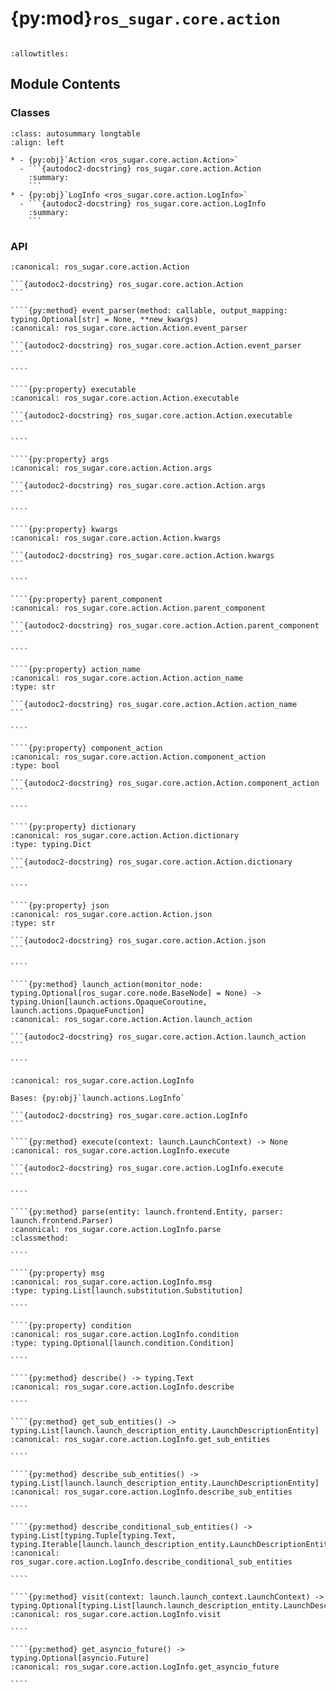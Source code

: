 # {py:mod}`ros_sugar.core.action`

```{py:module} ros_sugar.core.action
```

```{autodoc2-docstring} ros_sugar.core.action
:allowtitles:
```

## Module Contents

### Classes

````{list-table}
:class: autosummary longtable
:align: left

* - {py:obj}`Action <ros_sugar.core.action.Action>`
  - ```{autodoc2-docstring} ros_sugar.core.action.Action
    :summary:
    ```
* - {py:obj}`LogInfo <ros_sugar.core.action.LogInfo>`
  - ```{autodoc2-docstring} ros_sugar.core.action.LogInfo
    :summary:
    ```
````

### API

`````{py:class} Action(method: typing.Callable, args: tuple = (), kwargs: typing.Optional[typing.Dict] = None)
:canonical: ros_sugar.core.action.Action

```{autodoc2-docstring} ros_sugar.core.action.Action
```

````{py:method} event_parser(method: callable, output_mapping: typing.Optional[str] = None, **new_kwargs)
:canonical: ros_sugar.core.action.Action.event_parser

```{autodoc2-docstring} ros_sugar.core.action.Action.event_parser
```

````

````{py:property} executable
:canonical: ros_sugar.core.action.Action.executable

```{autodoc2-docstring} ros_sugar.core.action.Action.executable
```

````

````{py:property} args
:canonical: ros_sugar.core.action.Action.args

```{autodoc2-docstring} ros_sugar.core.action.Action.args
```

````

````{py:property} kwargs
:canonical: ros_sugar.core.action.Action.kwargs

```{autodoc2-docstring} ros_sugar.core.action.Action.kwargs
```

````

````{py:property} parent_component
:canonical: ros_sugar.core.action.Action.parent_component

```{autodoc2-docstring} ros_sugar.core.action.Action.parent_component
```

````

````{py:property} action_name
:canonical: ros_sugar.core.action.Action.action_name
:type: str

```{autodoc2-docstring} ros_sugar.core.action.Action.action_name
```

````

````{py:property} component_action
:canonical: ros_sugar.core.action.Action.component_action
:type: bool

```{autodoc2-docstring} ros_sugar.core.action.Action.component_action
```

````

````{py:property} dictionary
:canonical: ros_sugar.core.action.Action.dictionary
:type: typing.Dict

```{autodoc2-docstring} ros_sugar.core.action.Action.dictionary
```

````

````{py:property} json
:canonical: ros_sugar.core.action.Action.json
:type: str

```{autodoc2-docstring} ros_sugar.core.action.Action.json
```

````

````{py:method} launch_action(monitor_node: typing.Optional[ros_sugar.core.node.BaseNode] = None) -> typing.Union[launch.actions.OpaqueCoroutine, launch.actions.OpaqueFunction]
:canonical: ros_sugar.core.action.Action.launch_action

```{autodoc2-docstring} ros_sugar.core.action.Action.launch_action
```

````

`````

`````{py:class} LogInfo(*, msg: str, logger_name: typing.Optional[str] = None, **kwargs)
:canonical: ros_sugar.core.action.LogInfo

Bases: {py:obj}`launch.actions.LogInfo`

```{autodoc2-docstring} ros_sugar.core.action.LogInfo
```

````{py:method} execute(context: launch.LaunchContext) -> None
:canonical: ros_sugar.core.action.LogInfo.execute

```{autodoc2-docstring} ros_sugar.core.action.LogInfo.execute
```

````

````{py:method} parse(entity: launch.frontend.Entity, parser: launch.frontend.Parser)
:canonical: ros_sugar.core.action.LogInfo.parse
:classmethod:

````

````{py:property} msg
:canonical: ros_sugar.core.action.LogInfo.msg
:type: typing.List[launch.substitution.Substitution]

````

````{py:property} condition
:canonical: ros_sugar.core.action.LogInfo.condition
:type: typing.Optional[launch.condition.Condition]

````

````{py:method} describe() -> typing.Text
:canonical: ros_sugar.core.action.LogInfo.describe

````

````{py:method} get_sub_entities() -> typing.List[launch.launch_description_entity.LaunchDescriptionEntity]
:canonical: ros_sugar.core.action.LogInfo.get_sub_entities

````

````{py:method} describe_sub_entities() -> typing.List[launch.launch_description_entity.LaunchDescriptionEntity]
:canonical: ros_sugar.core.action.LogInfo.describe_sub_entities

````

````{py:method} describe_conditional_sub_entities() -> typing.List[typing.Tuple[typing.Text, typing.Iterable[launch.launch_description_entity.LaunchDescriptionEntity]]]
:canonical: ros_sugar.core.action.LogInfo.describe_conditional_sub_entities

````

````{py:method} visit(context: launch.launch_context.LaunchContext) -> typing.Optional[typing.List[launch.launch_description_entity.LaunchDescriptionEntity]]
:canonical: ros_sugar.core.action.LogInfo.visit

````

````{py:method} get_asyncio_future() -> typing.Optional[asyncio.Future]
:canonical: ros_sugar.core.action.LogInfo.get_asyncio_future

````

`````
